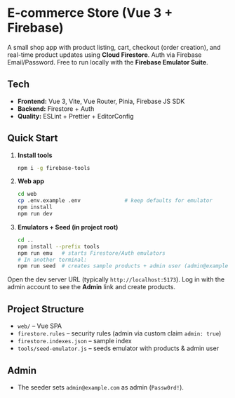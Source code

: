 # E‑commerce Store (Vue 3 + Firebase)

A small shop app with product listing, cart, checkout (order creation), and real-time product updates using **Cloud Firestore**. Auth via Firebase Email/Password. Free to run locally with the **Firebase Emulator Suite**.

## Tech
- **Frontend:** Vue 3, Vite, Vue Router, Pinia, Firebase JS SDK
- **Backend:** Firestore + Auth
- **Quality:** ESLint + Prettier + EditorConfig

## Quick Start
1. **Install tools**
   ```bash
   npm i -g firebase-tools
   ```
2. **Web app**
   ```bash
   cd web
   cp .env.example .env              # keep defaults for emulator
   npm install
   npm run dev
   ```
3. **Emulators + Seed (in project root)**
   ```bash
   cd ..
   npm install --prefix tools
   npm run emu   # starts Firestore/Auth emulators
   # In another terminal:
   npm run seed  # creates sample products + admin user (admin@example.com / Passw0rd!)
   ```

Open the dev server URL (typically `http://localhost:5173`). Log in with the admin account to see the **Admin** link and create products.

## Project Structure
- `web/` – Vue SPA
- `firestore.rules` – security rules (admin via custom claim `admin: true`)
- `firestore.indexes.json` – sample index
- `tools/seed-emulator.js` – seeds emulator with products & admin user

## Admin
- The seeder sets `admin@example.com` as admin (`Passw0rd!`).

